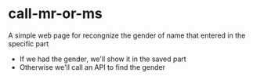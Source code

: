 # call-mr-or-ms
A simple web page for recongnize the gender of name that entered in the specific part
* If we had the gender, we'll show it in the saved part
* Otherwise we'll call an API to find the gender

